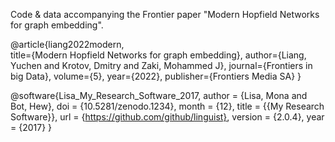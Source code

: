 Code & data accompanying the Frontier paper "Modern Hopfield Networks for graph embedding".

@article{liang2022modern,\
    title={Modern Hopfield Networks for graph embedding},
  author={Liang, Yuchen and Krotov, Dmitry and Zaki, Mohammed J},
  journal={Frontiers in big Data},
  volume={5},
  year={2022},
  publisher={Frontiers Media SA}
}

@software{Lisa_My_Research_Software_2017,
author = {Lisa, Mona and Bot, Hew},
doi = {10.5281/zenodo.1234},
month = {12},
title = {{My Research Software}},
url = {https://github.com/github/linguist},
version = {2.0.4},
year = {2017}
}
